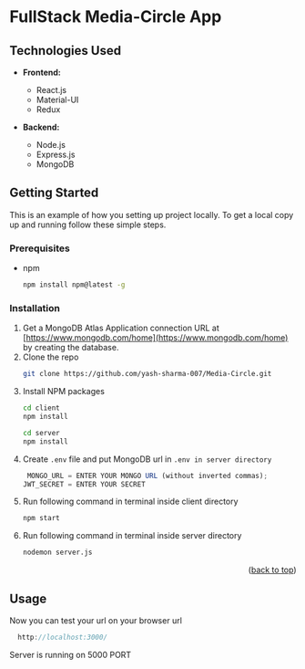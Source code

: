 # FullStack Media-Circle App

## Technologies Used

- **Frontend:**
  - React.js
  - Material-UI
  - Redux

- **Backend:**
  - Node.js
  - Express.js
  - MongoDB

## Getting Started

This is an example of how you setting up project locally.
To get a local copy up and running follow these simple steps.

### Prerequisites


* npm
  ```sh
  npm install npm@latest -g
  ```

### Installation

1. Get a MongoDB Atlas Application connection URL at [https://www.mongodb.com/home](https://www.mongodb.com/home) by creating the database.
2. Clone the repo
   ```sh
   git clone https://github.com/yash-sharma-007/Media-Circle.git
   ```
3. Install NPM packages
   ```sh
   cd client
   npm install

   cd server
   npm install
   ```
4. Create `.env` file and put MongoDB url in `.env in server directory`
   ```js
    MONGO_URL = ENTER YOUR MONGO URL (without inverted commas);
   JWT_SECRET = ENTER YOUR SECRET 
   ```
5. Run  following command in terminal inside client directory
   ```sh
   npm start
   ```
6. Run  following command in terminal inside server directory
   ```sh
   nodemon server.js
   ```
<p align="right">(<a href="#readme-top">back to top</a>)</p>



<!-- USAGE EXAMPLES -->
## Usage

Now you can test your url on your browser url
 ```js
   http://localhost:3000/
   ```
Server is running on 5000 PORT
